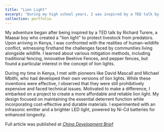 ```yaml
---
title: "Lion Light"
excerpt: "During my high school years, I was inspired by a TED talk by Richard Turere to design a cost-effective and technically improved version of the \"lion light,\" a device that uses blinking lights to scare lions away from livestock, and partnered with the NGO China House for its distribution. <br/><img src='/BoyuFan1/images/lion1.jpg'>"
collection: portfolio
---
```


My adventure began after being inspired by a TED talk by Richard Turere, a Maasai boy who created a "lion light" to protect livestock from predators. Upon arriving in Kenya, I was confronted with the realities of human-wildlife conflict, witnessing firsthand the challenges faced by communities living alongside wildlife. I learned about various mitigation methods, including traditional fencing, innovative Beehive Fences, and pepper fences, but found a particular interest in the concept of lion lights.

During my time in Kenya, I met with pioneers like David Mascall and Michael Mbithi, who had developed their own versions of lion lights. While these inventions were effective, I observed that they were still prohibitively expensive and faced technical issues. Motivated to make a difference, I embarked on a project to create a more affordable and reliable lion light. My design focused on maintaining the essential deterrent function while incorporating cost-effective and durable materials. I experimented with an infrasonic emitter and a brighter LED light, powered by Ni-Cd batteries for enhanced longevity.

Full article was published at [<em>China Development Brief</em>](https://chinadevelopmentbrief.org/reports/designing-lion-lights-for-kenya-a-beijing-high-schoolers-conservation-dream/)
